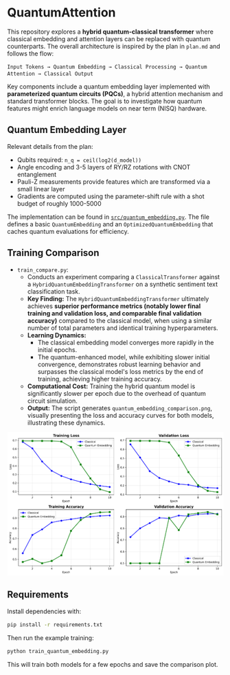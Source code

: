# QuantumAttention

This repository explores a **hybrid quantum\-classical transformer** where classical embedding and attention layers can be replaced with quantum counterparts. The overall architecture is inspired by the plan in `plan.md` and follows the flow:

```
Input Tokens → Quantum Embedding → Classical Processing → Quantum Attention → Classical Output
```

Key components include a quantum embedding layer implemented with **parameterized quantum circuits (PQCs)**, a hybrid attention mechanism and standard transformer blocks. The goal is to investigate how quantum features might enrich language models on near term (NISQ) hardware.

## Quantum Embedding Layer

Relevant details from the plan:

- Qubits required: `n_q = ceil(log2(d_model))`
- Angle encoding and 3\-5 layers of RY/RZ rotations with CNOT entanglement
- Pauli\-Z measurements provide features which are transformed via a small linear layer
- Gradients are computed using the parameter\-shift rule with a shot budget of roughly 1000\-5000

The implementation can be found in [`src/quantum_embedding.py`](src/quantum_embedding.py). The file defines a basic `QuantumEmbedding` and an `OptimizedQuantumEmbedding` that caches quantum evaluations for efficiency.

## Training Comparison

*   `train_compare.py`:
    *   Conducts an experiment comparing a `ClassicalTransformer` against a `HybridQuantumEmbeddingTransformer` on a synthetic sentiment text classification task.
    *   **Key Finding:** The `HybridQuantumEmbeddingTransformer` ultimately achieves **superior performance metrics (notably lower final training and validation loss, and comparable final validation accuracy)** compared to the classical model, when using a similar number of total parameters and identical training hyperparameters.
    *   **Learning Dynamics:**
        *   The classical embedding model converges more rapidly in the initial epochs.
        *   The quantum-enhanced model, while exhibiting slower initial convergence, demonstrates robust learning behavior and surpasses the classical model's loss metrics by the end of training, achieving higher training accuracy.
    *   **Computational Cost:** Training the hybrid quantum model is significantly slower per epoch due to the overhead of quantum circuit simulation.
    *   **Output:** The script generates `quantum_embedding_comparison.png`, visually presenting the loss and accuracy curves for both models, illustrating these dynamics.

![Training comparison](quantum_embedding_comparison.png)

## Requirements

Install dependencies with:

```bash
pip install -r requirements.txt
```

Then run the example training:

```bash
python train_quantum_embedding.py
```

This will train both models for a few epochs and save the comparison plot.
